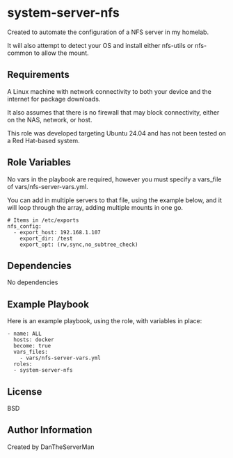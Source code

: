 system-server-nfs
=========

Created to automate the configuration of a NFS server in my homelab.

It will also attempt to detect your OS and install either nfs-utils or nfs-common to allow the mount.

Requirements
------------

A Linux machine with network connectivity to both your device and the internet for package downloads.

It also assumes that there is no firewall that may block connectivity, either on the NAS, network, or host.

This role was developed targeting Ubuntu 24.04 and has not been tested on a Red Hat-based system.

Role Variables
--------------
 
No vars in the playbook are required, however you must specify a vars_file of vars/nfs-server-vars.yml. 

You can add in multiple servers to that file, using the example below, and it will loop through the array, adding multiple mounts in one go.

```
# Items in /etc/exports
nfs_config:
  - export_host: 192.168.1.107
    export_dir: /test
    export_opt: (rw,sync,no_subtree_check)
```
Dependencies
------------

No dependencies

Example Playbook
----------------

Here is an example playbook, using the role, with variables in place:
```
- name: ALL
  hosts: docker 
  become: true
  vars_files:
    - vars/nfs-server-vars.yml
  roles:
  - system-server-nfs
```
License
-------

BSD

Author Information
------------------

Created by DanTheServerMan